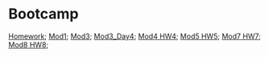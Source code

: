 # Bootcamp
[Homework](https://tasinka1981.github.io/Bootcamp/Day1/mod.html);
[Mod1](https://tasinka1981.github.io/Bootcamp/Day1/task1.html);
[Mod3](https://tasinka1981.github.io/Bootcamp/Day3/Mod3/mod.html);
[Mod3_Day4](https://tasinka1981.github.io/Bootcamp/Day4/task2/index.html);
[Mod4 HW4](https://tasinka1981.github.io/Bootcamp/Day5/HW04/HW04.html);
[Mod5 HW5](https://tasinka1981.github.io/Bootcamp/Mod5/HW05/HW05.html);
[Mod7 HW7](https://tasinka1981.github.io/Bootcamp/Mod7/HW7/hw7.html);
[Mod8 HW8](https://tasinka1981.github.io/Bootcamp/Mod8/HW8/HW8.html);
